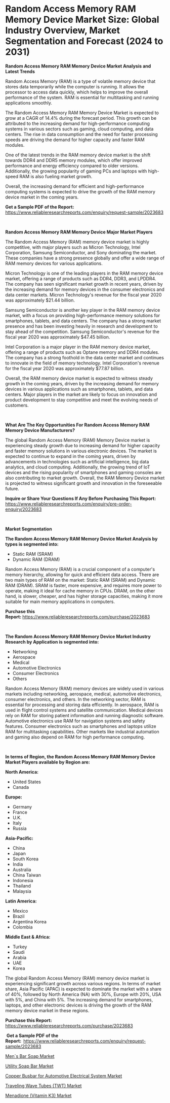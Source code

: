 <p><h1>Random Access Memory RAM Memory Device Market Size: Global Industry Overview, Market Segmentation and Forecast (2024 to 2031)</h1></p><p><strong>Random Access Memory RAM Memory Device Market Analysis and Latest Trends</strong></p>
<p><p>Random Access Memory (RAM) is a type of volatile memory device that stores data temporarily while the computer is running. It allows the processor to access data quickly, which helps to improve the overall performance of the system. RAM is essential for multitasking and running applications smoothly.</p><p>The Random Access Memory RAM Memory Device Market is expected to grow at a CAGR of 14.4% during the forecast period. This growth can be attributed to the increasing demand for high-performance computing systems in various sectors such as gaming, cloud computing, and data centers. The rise in data consumption and the need for faster processing speeds are driving the demand for higher capacity and faster RAM modules.</p><p>One of the latest trends in the RAM memory device market is the shift towards DDR4 and DDR5 memory modules, which offer improved performance and energy efficiency compared to older versions. Additionally, the growing popularity of gaming PCs and laptops with high-speed RAM is also fueling market growth.</p><p>Overall, the increasing demand for efficient and high-performance computing systems is expected to drive the growth of the RAM memory device market in the coming years.</p></p>
<p><strong>Get a Sample PDF of the Report:&nbsp;</strong> <a href="https://www.reliableresearchreports.com/enquiry/request-sample/2023683">https://www.reliableresearchreports.com/enquiry/request-sample/2023683</a></p>
<p>&nbsp;</p>
<p><strong>Random Access Memory RAM Memory Device Major Market Players</strong></p>
<p><p>The Random Access Memory (RAM) memory device market is highly competitive, with major players such as Micron Technology, Intel Corporation, Samsung Semiconductor, and Sony dominating the market. These companies have a strong presence globally and offer a wide range of RAM memory devices for various applications.</p><p>Micron Technology is one of the leading players in the RAM memory device market, offering a range of products such as DDR4, DDR3, and LPDDR4. The company has seen significant market growth in recent years, driven by the increasing demand for memory devices in the consumer electronics and data center markets. Micron Technology's revenue for the fiscal year 2020 was approximately $21.44 billion.</p><p>Samsung Semiconductor is another key player in the RAM memory device market, with a focus on providing high-performance memory solutions for smartphones, tablets, and data centers. The company has a strong market presence and has been investing heavily in research and development to stay ahead of the competition. Samsung Semiconductor's revenue for the fiscal year 2020 was approximately $47.45 billion.</p><p>Intel Corporation is a major player in the RAM memory device market, offering a range of products such as Optane memory and DDR4 modules. The company has a strong foothold in the data center market and continues to innovate in the field of memory technology. Intel Corporation's revenue for the fiscal year 2020 was approximately $77.87 billion.</p><p>Overall, the RAM memory device market is expected to witness steady growth in the coming years, driven by the increasing demand for memory devices in various applications such as smartphones, tablets, and data centers. Major players in the market are likely to focus on innovation and product development to stay competitive and meet the evolving needs of customers.</p></p>
<p>&nbsp;</p>
<p><strong>What Are The Key Opportunities For Random Access Memory RAM Memory Device Manufacturers?</strong></p>
<p><p>The global Random Access Memory (RAM) Memory Device market is experiencing steady growth due to increasing demand for higher capacity and faster memory solutions in various electronic devices. The market is expected to continue to expand in the coming years, driven by advancements in technologies such as artificial intelligence, big data analytics, and cloud computing. Additionally, the growing trend of IoT devices and the rising popularity of smartphones and gaming consoles are also contributing to market growth. Overall, the RAM Memory Device market is projected to witness significant growth and innovation in the foreseeable future.</p></p>
<p><strong>Inquire or Share Your Questions If Any Before Purchasing This Report:</strong> <a href="https://www.reliableresearchreports.com/enquiry/pre-order-enquiry/2023683">https://www.reliableresearchreports.com/enquiry/pre-order-enquiry/2023683</a></p>
<p>&nbsp;</p>
<p><strong>Market Segmentation</strong></p>
<p><strong>The Random Access Memory RAM Memory Device Market Analysis by types is segmented into:</strong></p>
<p><ul><li>Static RAM (SRAM)</li><li>Dynamic RAM (DRAM)</li></ul></p>
<p><p>Random Access Memory (RAM) is a crucial component of a computer's memory hierarchy, allowing for quick and efficient data access. There are two main types of RAM on the market: Static RAM (SRAM) and Dynamic RAM (DRAM). SRAM is faster, more expensive, and requires more power to operate, making it ideal for cache memory in CPUs. DRAM, on the other hand, is slower, cheaper, and has higher storage capacities, making it more suitable for main memory applications in computers.</p></p>
<p><strong>Purchase this Report:&nbsp;</strong><a href="https://www.reliableresearchreports.com/purchase/2023683">https://www.reliableresearchreports.com/purchase/2023683</a></p>
<p>&nbsp;</p>
<p><strong>The Random Access Memory RAM Memory Device Market Industry Research by Application is segmented into:</strong></p>
<p><ul><li>Networking</li><li>Aerospace</li><li>Medical</li><li>Automotive Electronics</li><li>Consumer Electronics</li><li>Others</li></ul></p>
<p><p>Random Access Memory (RAM) memory devices are widely used in various markets including networking, aerospace, medical, automotive electronics, consumer electronics, and others. In the networking sector, RAM is essential for processing and storing data efficiently. In aerospace, RAM is used in flight control systems and satellite communication. Medical devices rely on RAM for storing patient information and running diagnostic software. Automotive electronics use RAM for navigation systems and safety features. Consumer electronics such as smartphones and laptops utilize RAM for multitasking capabilities. Other markets like industrial automation and gaming also depend on RAM for high performance computing.</p></p>
<p>&nbsp;</p>
<p><strong>In terms of Region, the Random Access Memory RAM Memory Device Market Players available by Region are:</strong></p>
<p>
    <p> <strong> North America: </strong>
        <ul>
            <li>United States</li>
            <li>Canada</li>
        </ul>
        </p> 
    <p> <strong> Europe: </strong>
        <ul>
            <li>Germany</li>
            <li>France</li>
            <li>U.K.</li>
            <li>Italy</li>
            <li>Russia</li>
        </ul>
        </p> 
    <p> <strong> Asia-Pacific: </strong>
        <ul>
            <li>China</li>
            <li>Japan</li>
            <li>South Korea</li>
            <li>India</li>
            <li>Australia</li>
            <li>China Taiwan</li>
            <li>Indonesia</li>
            <li>Thailand</li>
            <li>Malaysia</li>
        </ul>
        </p> 
    <p> <strong> Latin America: </strong>
        <ul>
            <li>Mexico</li>
            <li>Brazil</li>
            <li>Argentina Korea</li>
            <li>Colombia</li>
        </ul>
        </p> 
    <p> <strong> Middle East & Africa: </strong>
        <ul>
            <li>Turkey</li>
            <li>Saudi</li>
            <li>Arabia</li>
            <li>UAE</li>
            <li>Korea</li>
        </ul>
    </p>
    </p>
<p><p>The global Random Access Memory (RAM) memory device market is experiencing significant growth across various regions. In terms of market share, Asia Pacific (APAC) is expected to dominate the market with a share of 40%, followed by North America (NA) with 30%, Europe with 20%, USA with 5%, and China with 5%. The increasing demand for smartphones, laptops, and other electronic devices is driving the growth of the RAM memory device market in these regions.</p></p>
<p><strong>Purchase this Report: </strong><a href="https://www.reliableresearchreports.com/purchase/2023683">https://www.reliableresearchreports.com/purchase/2023683</a></p>
<p>&nbsp;<strong>Get a Sample PDF of the Report:&nbsp;&nbsp;</strong><a href="https://www.reliableresearchreports.com/enquiry/request-sample/2023683">https://www.reliableresearchreports.com/enquiry/request-sample/2023683</a></p>
<p><strong></strong></p>
<p><p><a href="https://fearless-okapi-6c8.notion.site/Men-s-Bar-Soap-Market-Size-Share-Trends-Analysis-Report-By-Application-Regional-Outlook-Competi-9a4d938652cf4664be7c2374e86ebab4">Men`s Bar Soap Market</a></p><p><a href="https://scarlet-rocket-c63.notion.site/Utility-Soap-Bar-Market-Size-Global-Industry-Overview-Market-Segmentation-and-Forecast-2024-to-20-dbb8c5a55b654debb5de31878356d851">Utility Soap Bar Market</a></p><p><a href="https://view.publitas.com/reportprime-1/copper-busbar-for-automotive-electrical-system-market-size-market-trends-and-growth-outlook-forecasted-for-period-from-2024-to-2031/">Copper Busbar for Automotive Electrical System Market</a></p><p><a href="https://view.publitas.com/reportprime-1/traveling-wave-tubes-twt-market-research-report-provides-thorough-industry-overview-which-offers-an-in-depth-analysis-of-product-trends-and-new-market-divisions/">Traveling Wave Tubes (TWT) Market</a></p><p><a href="https://zircon-bluebell-299.notion.site/Insights-into-Menadione-Vitamin-K3-Market-Size-Analysing-Market-Share-Trends-and-Growth-from-20-36998054cb70407e98f17d8878b2914e">Menadione (Vitamin K3) Market</a></p></p>